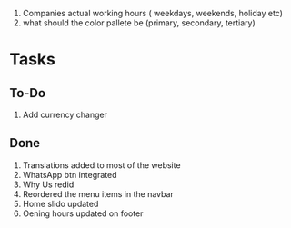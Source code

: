 1. Companies actual working hours ( weekdays, weekends, holiday etc)
2. what should the color pallete be (primary, secondary, tertiary)



# Tasks
## To-Do
1. Add currency changer 
## Done
1. Translations added to most of the website
2. WhatsApp btn integrated
3. Why Us redid
4. Reordered the menu items in the navbar
5. Home slido updated
6. Oening hours updated on footer


